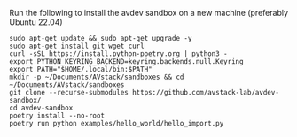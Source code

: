 Run the following to install the avdev sandbox on a new machine (preferably Ubuntu 22.04)

```
sudo apt-get update && sudo apt-get upgrade -y
sudo apt-get install git wget curl
curl -sSL https://install.python-poetry.org | python3 -
export PYTHON_KEYRING_BACKEND=keyring.backends.null.Keyring
export PATH="$HOME/.local/bin:$PATH"
mkdir -p ~/Documents/AVstack/sandboxes && cd ~/Documents/AVstack/sandboxes
git clone --recurse-submodules https://github.com/avstack-lab/avdev-sandbox/
cd avdev-sandbox
poetry install --no-root
poetry run python examples/hello_world/hello_import.py
```

